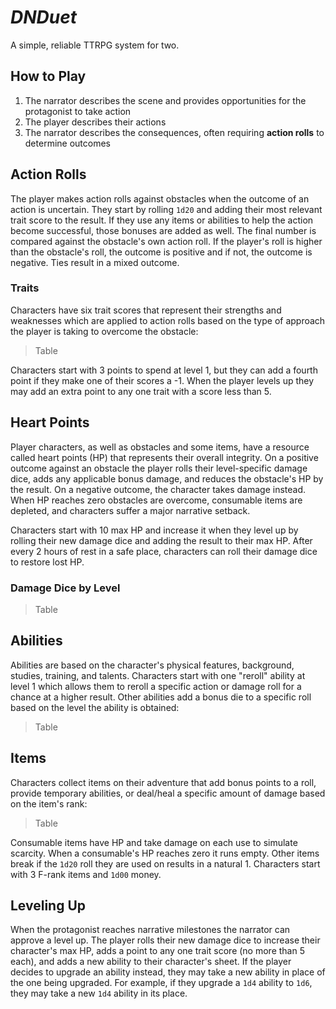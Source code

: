 # _DNDuet_
A simple, reliable TTRPG system for two.

## How to Play
1. The narrator describes the scene and provides opportunities for the protagonist to take action
2. The player describes their actions
3. The narrator describes the consequences, often requiring **action rolls** to determine outcomes

## Action Rolls
The player makes action rolls against obstacles when the outcome of an action is uncertain. They start by rolling `1d20` and adding their most relevant trait score to the result. If they use any items or abilities to help the action become successful, those bonuses are added as well. The final number is compared against the obstacle's own action roll. If the player's roll is higher than the obstacle's roll, the outcome is positive and if not, the outcome is negative. Ties result in a mixed outcome.

### Traits
Characters have six trait scores that represent their strengths and weaknesses which are applied to action rolls based on the type of approach the player is taking to overcome the obstacle:

> Table

Characters start with 3 points to spend at level 1, but they can add a fourth point if they make one of their scores a -1. When the player levels up they may add an extra point to any one trait with a score less than 5.

## Heart Points
Player characters, as well as obstacles and some items, have a resource called heart points (HP) that represents their overall integrity. On a positive outcome against an obstacle the player rolls their level-specific damage dice, adds any applicable bonus damage, and reduces the obstacle's HP by the result. On a negative outcome, the character takes damage instead. When HP reaches zero obstacles are overcome, consumable items are depleted, and characters suffer a major narrative setback. 

Characters start with 10 max HP and increase it when they level up by rolling their new damage dice and adding the result to their max HP. After every 2 hours of rest in a safe place, characters can roll their damage dice to restore lost HP.

### Damage Dice by Level

> Table

## Abilities
Abilities are based on the character's physical features, background, studies, training, and talents. Characters start with one "reroll" ability at level 1 which allows them to reroll a specific action or damage roll for a chance at a higher result. Other abilities add a bonus die to a specific roll based on the level the ability is obtained:

> Table

## Items
Characters collect items on their adventure that add bonus points to a roll, provide temporary abilities, or deal/heal a specific amount of damage based on the item's rank:

> Table

Consumable items have HP and take damage on each use to simulate scarcity. When a consumable's HP reaches zero it runs empty. Other items break if the `1d20` roll they are used on results in a natural 1. Characters start with 3 F-rank items and `1d00` money.

## Leveling Up
When the protagonist reaches narrative milestones the narrator can approve a level up. The player rolls their new damage dice to increase their character's max HP, adds a point to any one trait score (no more than 5 each), and adds a new ability to their character's sheet. If the player decides to upgrade an ability instead, they may take a new ability in place of the one being upgraded. For example, if they upgrade a `1d4` ability to `1d6`, they may take a new `1d4` ability in its place.

